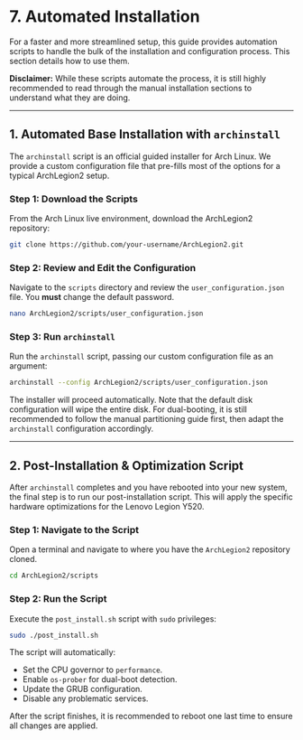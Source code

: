 # 7. Automated Installation

For a faster and more streamlined setup, this guide provides automation scripts to handle the bulk of the installation and configuration process. This section details how to use them.

**Disclaimer:** While these scripts automate the process, it is still highly recommended to read through the manual installation sections to understand what they are doing.

---

## 1. Automated Base Installation with `archinstall`

The `archinstall` script is an official guided installer for Arch Linux. We provide a custom configuration file that pre-fills most of the options for a typical ArchLegion2 setup.

### Step 1: Download the Scripts

From the Arch Linux live environment, download the ArchLegion2 repository:

```bash
git clone https://github.com/your-username/ArchLegion2.git
```

### Step 2: Review and Edit the Configuration

Navigate to the `scripts` directory and review the `user_configuration.json` file. You **must** change the default password.

```bash
nano ArchLegion2/scripts/user_configuration.json
```

### Step 3: Run `archinstall`

Run the `archinstall` script, passing our custom configuration file as an argument:

```bash
archinstall --config ArchLegion2/scripts/user_configuration.json
```

The installer will proceed automatically. Note that the default disk configuration will wipe the entire disk. For dual-booting, it is still recommended to follow the manual partitioning guide first, then adapt the `archinstall` configuration accordingly.

---

## 2. Post-Installation & Optimization Script

After `archinstall` completes and you have rebooted into your new system, the final step is to run our post-installation script. This will apply the specific hardware optimizations for the Lenovo Legion Y520.

### Step 1: Navigate to the Script

Open a terminal and navigate to where you have the `ArchLegion2` repository cloned.

```bash
cd ArchLegion2/scripts
```

### Step 2: Run the Script

Execute the `post_install.sh` script with `sudo` privileges:

```bash
sudo ./post_install.sh
```

The script will automatically:
*   Set the CPU governor to `performance`.
*   Enable `os-prober` for dual-boot detection.
*   Update the GRUB configuration.
*   Disable any problematic services.

After the script finishes, it is recommended to reboot one last time to ensure all changes are applied.
